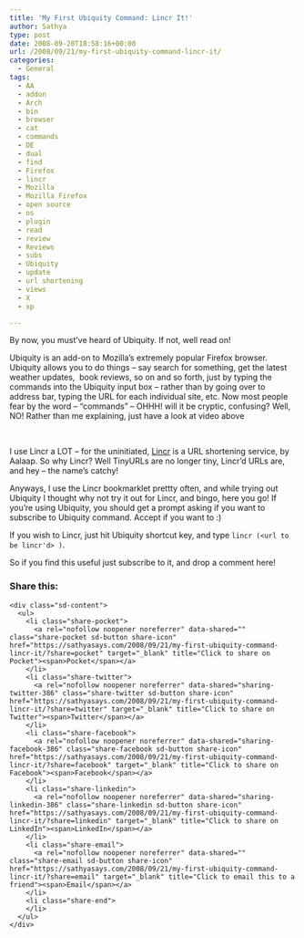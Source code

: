 ```yaml
---
title: 'My First Ubiquity Command: Lincr It!'
author: Sathya
type: post
date: 2008-09-20T18:58:16+00:00
url: /2008/09/21/my-first-ubiquity-command-lincr-it/
categories:
  - General
tags:
  - AA
  - addon
  - Arch
  - bin
  - browser
  - cat
  - commands
  - DE
  - dual
  - find
  - Firefox
  - lincr
  - Mozilla
  - Mozilla Firefox
  - open source
  - os
  - plugin
  - read
  - review
  - Reviews
  - subs
  - Ubiquity
  - update
  - url shortening
  - views
  - X
  - xp

---
```

By now, you must&#8217;ve heard of Ubiquity. If not, well read on! 

<link rel="commands" href="http://sathyasays.com/wp-content/lincr.js" name="Lincr It!" />
Ubiquity is an add-on to Mozilla&#8217;s extremely popular Firefox browser. Ubiquity allows you to do things &#8211; say search for something, get the latest weather updates,  book reviews, so on and so forth, just by typing the commands into the Ubiquity input box &#8211; rather than by going over to address bar, typing the URL for each individual site, etc. Now most people fear by the word &#8211; &#8220;commands&#8221; &#8211; OHHH! will it be cryptic, confusing? Well, NO! Rather than me explaining, just have a look at video above

 

I use Lincr a LOT &#8211; for the uninitiated, [Lincr][1] is a URL shortening service, by Aalaap. So why Lincr? Well TinyURLs are no longer tiny, Lincr&#8217;d URLs are, and hey &#8211; the name&#8217;s catchy! 

Anyways, I use the Lincr bookmarklet prettty often, and while trying out Ubiquity I thought why not try it out for Lincr, and bingo, here you go! If you&#8217;re using Ubiquity, you should get a prompt asking if you want to subscribe to Ubiquity command. Accept if you want to :)

If you wish to Lincr, just hit Ubiquity shortcut key, and type `lincr (<url to be lincr'd> )`.

So if you find this useful just subscribe to it, and drop a comment here!

<div class="sharedaddy sd-sharing-enabled">
  <div class="robots-nocontent sd-block sd-social sd-social-icon-text sd-sharing">
    <h3 class="sd-title">
      Share this:
    </h3>
    
    <div class="sd-content">
      <ul>
        <li class="share-pocket">
          <a rel="nofollow noopener noreferrer" data-shared="" class="share-pocket sd-button share-icon" href="https://sathyasays.com/2008/09/21/my-first-ubiquity-command-lincr-it/?share=pocket" target="_blank" title="Click to share on Pocket"><span>Pocket</span></a>
        </li>
        <li class="share-twitter">
          <a rel="nofollow noopener noreferrer" data-shared="sharing-twitter-386" class="share-twitter sd-button share-icon" href="https://sathyasays.com/2008/09/21/my-first-ubiquity-command-lincr-it/?share=twitter" target="_blank" title="Click to share on Twitter"><span>Twitter</span></a>
        </li>
        <li class="share-facebook">
          <a rel="nofollow noopener noreferrer" data-shared="sharing-facebook-386" class="share-facebook sd-button share-icon" href="https://sathyasays.com/2008/09/21/my-first-ubiquity-command-lincr-it/?share=facebook" target="_blank" title="Click to share on Facebook"><span>Facebook</span></a>
        </li>
        <li class="share-linkedin">
          <a rel="nofollow noopener noreferrer" data-shared="sharing-linkedin-386" class="share-linkedin sd-button share-icon" href="https://sathyasays.com/2008/09/21/my-first-ubiquity-command-lincr-it/?share=linkedin" target="_blank" title="Click to share on LinkedIn"><span>LinkedIn</span></a>
        </li>
        <li class="share-email">
          <a rel="nofollow noopener noreferrer" data-shared="" class="share-email sd-button share-icon" href="https://sathyasays.com/2008/09/21/my-first-ubiquity-command-lincr-it/?share=email" target="_blank" title="Click to email this to a friend"><span>Email</span></a>
        </li>
        <li class="share-end">
        </li>
      </ul>
    </div>
  </div>
</div>

 [1]: http://lin.cr/